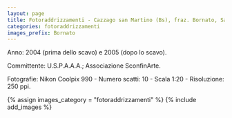 ```yaml
---
layout: page
title: Fotoraddrizzamenti - Cazzago san Martino (Bs), fraz. Bornato, San Bartolomeo
categories: fotoraddrizzamenti
images_prefix: Bornato
---
```


Anno: 2004 (prima dello scavo) e 2005 (dopo lo scavo).

Committente: U.S.P.A.A.A.; Associazione SconfinArte.

Fotografie: Nikon Coolpix 990 - Numero scatti: 10 - Scala 1:20 - Risoluzione: 250 ppi.

{% assign images_category = "fotoraddrizzamenti" %}
{% include add_images %}
